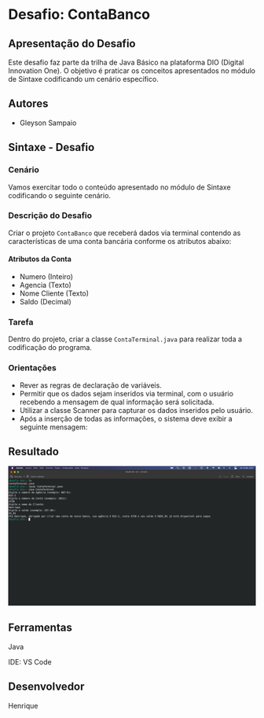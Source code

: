 # Desafio: ContaBanco

## Apresentação do Desafio
Este desafio faz parte da trilha de Java Básico na plataforma DIO (Digital Innovation One). O objetivo é praticar os conceitos apresentados no módulo de Sintaxe codificando um cenário específico.

## Autores
- Gleyson Sampaio

## Sintaxe - Desafio

### Cenário
Vamos exercitar todo o conteúdo apresentado no módulo de Sintaxe codificando o seguinte cenário.

### Descrição do Desafio
Criar o projeto `ContaBanco` que receberá dados via terminal contendo as características de uma conta bancária conforme os atributos abaixo:

#### Atributos da Conta
- Numero (Inteiro)
- Agencia (Texto)
- Nome Cliente (Texto)
- Saldo (Decimal)

### Tarefa
Dentro do projeto, criar a classe `ContaTerminal.java` para realizar toda a codificação do programa.

### Orientações
- Rever as regras de declaração de variáveis.
- Permitir que os dados sejam inseridos via terminal, com o usuário recebendo a mensagem de qual informação será solicitada.
- Utilizar a classe Scanner para capturar os dados inseridos pelo usuário.
- Após a inserção de todas as informações, o sistema deve exibir a seguinte mensagem:

## Resultado

![Imagem](img_resultado/resultado.png)




## Ferramentas 

Java

IDE: VS Code

## Desenvolvedor

Henrique
